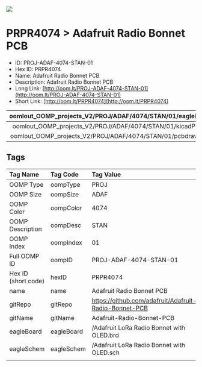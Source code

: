 


  
![][im]
# PRPR4074 > Adafruit Radio Bonnet PCB

- ID: PROJ-ADAF-4074-STAN-01
- Hex ID: PRPR4074
- Name: Adafruit Radio Bonnet PCB
- Description: Adafruit Radio Bonnet PCB
- Long Link: [http://oom.lt/PROJ-ADAF-4074-STAN-01](http://oom.lt/PROJ-ADAF-4074-STAN-01)
- Short Link: [http://oom.lt/PRPR4074](http://oom.lt/PRPR4074)
  

|oomlout_OOMP_projects_V2/PROJ/ADAF/4074/STAN/01/eagleImage.png|oomlout_OOMP_projects_V2/PROJ/ADAF/4074/STAN/01/eagleSchemImage.png|oomlout_OOMP_projects_V2/PROJ/ADAF/4074/STAN/01/kicadPcb3dFront.png|oomlout_OOMP_projects_V2/PROJ/ADAF/4074/STAN/01/kicadPcb3dBack.png|
| :---: | :---: | :---: | :---: |
|oomlout_OOMP_projects_V2/PROJ/ADAF/4074/STAN/01/kicadPcb3d.png|oomlout_OOMP_projects_V2/PROJ/ADAF/4074/STAN/01/bomBack.png|oomlout_OOMP_projects_V2/PROJ/ADAF/4074/STAN/01/bomFront.png|oomlout_OOMP_projects_V2/PROJ/ADAF/4074/STAN/01/pcbdraw.svg|
|oomlout_OOMP_projects_V2/PROJ/ADAF/4074/STAN/01/pcbdrawBack.svg||||

## Tags
  

|Tag Name|Tag Code|Tag Value|
| :--- | :--- | :--- |
|OOMP Type|oompType|PROJ|
|OOMP Size|oompSize|ADAF|
|OOMP Color|oompColor|4074|
|OOMP Description|oompDesc|STAN|
|OOMP Index|oompIndex|01|
|Full OOMP ID|oompID|PROJ-ADAF-4074-STAN-01|
|Hex ID (short code)|hexID|PRPR4074|
|name|name|Adafruit Radio Bonnet PCB|
|gitRepo|gitRepo|https://github.com/adafruit/Adafruit-Radio-Bonnet-PCB|
|gitName|gitName|Adafruit-Radio-Bonnet-PCB|
|eagleBoard|eagleBoard|/Adafruit LoRa Radio Bonnet with OLED.brd|
|eagleSchem|eagleSchem|/Adafruit LoRa Radio Bonnet with OLED.sch|
||||



[im]: PROJ/ADAF/4074/STAN/01/kicadPcb3d_450.png
